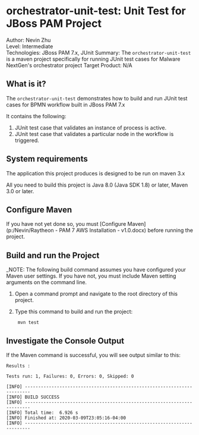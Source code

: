 orchestrator-unit-test: Unit Test for JBoss PAM Project
======================================================
Author: Nevin Zhu  
Level: Intermediate  
Technologies: JBoss PAM 7.x, JUnit
Summary: The `orchestrator-unit-test` is a maven project specifically for running JUnit test cases for Malware NextGen's orchestrator project 
Target Product: N/A  

What is it?
-----------

The `orchestrator-unit-test` demonstrates how to build and run JUnit test cases for BPMN workflow built in JBoss PAM 7.x

It contains the following:

1. JUnit test case that validates an instance of process is active.
2. JUnit test case that validates a particular node in the workflow is triggered. 



System requirements
-------------------

The application this project produces is designed to be run on maven 3.x

All you need to build this project is Java 8.0 (Java SDK 1.8) or later, Maven 3.0 or later.

 
Configure Maven
---------------

If you have not yet done so, you must [Configure Maven](p:/Nevin/Raytheon - PAM 7 AWS Installation - v1.0.docx) before running the project.


Build and run the Project
-------------------------

_NOTE: The following build command assumes you have configured your Maven user settings. If you have not, you must include Maven setting arguments on the command line. 

1. Open a command prompt and navigate to the root directory of this project.
2. Type this command to build and run the project:

        mvn test
        


Investigate the Console Output
------------------------------------

If the Maven command is successful, you will see output similar to this:

```text
Results :

Tests run: 1, Failures: 0, Errors: 0, Skipped: 0

[INFO] ------------------------------------------------------------------------
[INFO] BUILD SUCCESS
[INFO] ------------------------------------------------------------------------
[INFO] Total time:  6.926 s
[INFO] Finished at: 2020-03-09T23:05:16-04:00
[INFO] ------------------------------------------------------------------------
```
   

